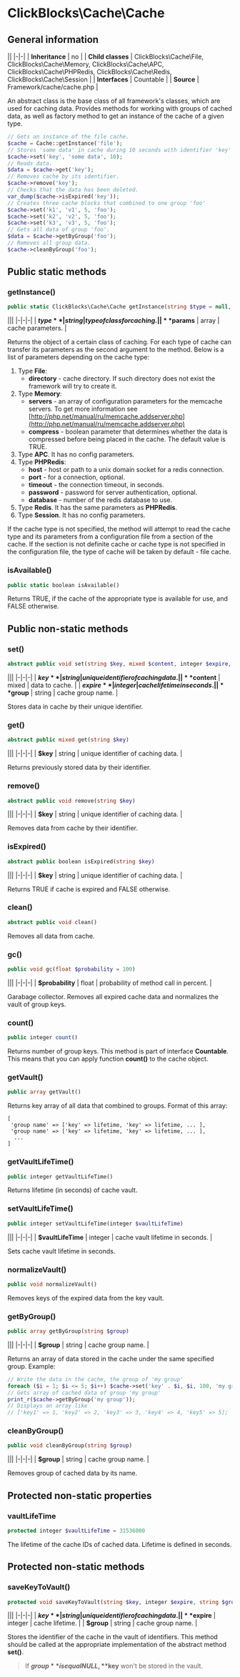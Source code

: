 # ClickBlocks\Cache\Cache #

## General information ##

||
|-|-|
| **Inheritance** | no |
| **Child classes** | ClickBlocks\Cache\File, ClickBlocks\Cache\Memory, ClickBlocks\Cache\APC, ClickBlocks\Cache\PHPRedis, ClickBlocks\Cache\Redis, ClickBlocks\Cache\Session |
| **Interfaces** | Countable |
| **Source** | Framework/cache/cache.php |

An abstract class is the base class of all framework's classes, which are used for caching data. Provides methods for working with groups of cached data, as well as factory method to get an instance of the cache of a given type.

```php
// Gets an instance of the file cache.
$cache = Cache::getInstance('file');
// Stores 'some data' in cache during 10 seconds with identifier 'key' and group name 'foo'
$cache->set('key', 'some data', 10);
// Reads data.
$data = $cache->get('key');
// Removes cache by its identifier.
$cache->remove('key');
// Checks that the data has been deleted.
var_dump($cache->isExpired('key'));
// Creates three cache blocks that combined to one group 'foo'
$cache->set('k1', 'v1', 5, 'foo');
$cache->set('k2', 'v2', 5, 'foo');
$cache->set('k3', 'v3', 5, 'foo');
// Gets all data of group 'foo'.
$data = $cache->getByGroup('foo');
// Removes all group data.
$cache->cleanByGroup('foo');
``` 


## Public static methods ##

### **getInstance()**

```php
public static ClickBlocks\Cache\Cache getInstance(string $type = null, array $params = null)
```

|||
|-|-|-|
| **$type** | string | type of class for caching. |
| **$params** | array | cache parameters. |

Returns the object of a certain class of caching. For each type of cache can transfer its parameters as the second argument to the method. Below is a list of parameters depending on the cache type:

1. Type **File**:
   - **directory** - cache directory. If such directory does not exist the framework will try to create it.
2. Type **Memory**:
   - **servers** - an array of configuration parameters for the memcache servers. To get more information see [http://php.net/manual/ru/memcache.addserver.php](http://php.net/manual/ru/memcache.addserver.php)
   - **compress** - boolean parameter that determines whether the data is compressed before being placed in the cache. The default value is TRUE.
3. Type **APC**. It has no config parameters.
4. Type **PHPRedis**:
   - **host** - host or path to a unix domain socket for a redis connection.
   - **port** - for a connection, optional.
   - **timeout** - the connection timeout, in seconds.
   - **password** - password for server authentication, optional.
   - **database** - number of the redis database to use.
5. Type **Redis**. It has the same parameters as **PHPRedis**.
6. Type **Session**. It has no config parameters.

If the cache type is not specified, the method will attempt to read the cache type and its parameters from a configuration file from a section of the cache. If the section is not definite cache or cache type is not specified in the configuration file, the type of cache will be taken by default - file cache.

### **isAvailable()**

```php
public static boolean isAvailable()
```

Returns TRUE, if the cache of the appropriate type is available for use, and FALSE otherwise.


## Public non-static methods ##

### **set()**

```php
abstract public void set(string $key, mixed $content, integer $expire, string $group = null)
```

|||
|-|-|-|
| **$key** | string | unique identifier of caching data. |
| **$content** | mixed | data to cache. |
| **$expire** | integer | cache lifetime in seconds. |
| **$group** | string | cache group name. |

Stores data in cache by their unique identifier.

### **get()**

```php
abstract public mixed get(string $key)
```

|||
|-|-|-|
| **$key** | string | unique identifier of caching data. |

Returns previously stored data by their identifier.

### **remove()**

```php
abstract public void remove(string $key)
```

|||
|-|-|-|
| **$key** | string | unique identifier of caching data. |

Removes data from cache by their identifier.

### **isExpired()**

```php
abstract public boolean isExpired(string $key)
```

|||
|-|-|-|
| **$key** | string | unique identifier of caching data. |

Returns TRUE if cache is expired and FALSE otherwise.

### **clean()**

```php
abstract public void clean()
```

Removes all data from cache.

### **gc()**

```php
public void gc(float $probability = 100)
```

|||
|-|-|-|
| **$probability** | float | probability of method call in percent. |

Garabage collector. Removes all expired cache data and normalizes the vault of group keys.

### **count()**

```php
public integer count()
```

Returns number of group keys. This method is part of interface **Countable**. This means that you can apply function **count()** to the cache object.

### **getVault()**

```php
public array getVault()
```

Returns key array of all data that combined to groups. Format of this array:

```
[
 'group name' => ['key' => lifetime, 'key' => lifetime, ... ],
 'group name' => ['key' => lifetime, 'key' => lifetime, ... ],
  ...
]
```

### **getVaultLifeTime()**

```php
public integer getVaultLifeTime()
```

Returns lifetime (in seconds) of cache vault.

### **setVaultLifeTime()**

```php
public integer setVaultLifeTime(integer $vaultLifeTime)
```

|||
|-|-|-|
| **$vaultLifeTime** | integer | cache vault lifetime in seconds. |

Sets cache vault lifetime in seconds.

### **normalizeVault()**

```php
public void normalizeVault()
```

Removes keys of the expired data from the key vault.

### **getByGroup()**

```php
public array getByGroup(string $group)
```

|||
|-|-|-|
| **$group** | string | cache group name. |

Returns an array of data stored in the cache under the same specified group. Example:

```php
// Write the data in the cache, the group of 'my group'
foreach ($i = 1; $i <= 5; $i++) $cache->set('key' . $i, $i, 100, 'my group');
// Gets array of cached data of group 'my group'
print_r($cache->getByGroup('my group'));
// Displays an array like
// ['key1' => 1, 'key2' => 2, 'key3' => 3, 'key4' => 4, 'key5' => 5];
```

### **cleanByGroup()**

```php
public void cleanByGroup(string $group)
```

|||
|-|-|-|
| **$group** | string | cache group name. |

Removes group of cached data by its name.

## Protected non-static properties ##

### **vaultLifeTime**

```php
protected integer $vaultLifeTime = 31536000
```

The lifetime of the cache IDs of cached data. Lifetime is defined in seconds.


## Protected non-static methods ##

### **saveKeyToVault()**

```php
protected void saveKeyToVault(string $key, integer $expire, string $group)
```

|||
|-|-|-|
| **$key** | string | unique identifier of caching data. |
| **$expire** | integer | cache lifetime. |
| **$group** | string | cache group name. |

Stores the identifier of the cache in the vault of identifiers. This method should be called at the appropriate implementation of the abstract method **set()**.

> If **$group** is equal NULL, **$key** won't be stored in the vault.